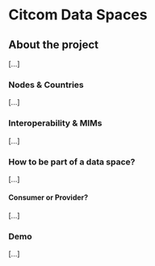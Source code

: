 # Citcom Data Spaces

## About the project

[...]

### Nodes & Countries

[...]

### Interoperability & MIMs

[...]

### How to be part of a data space?

[...]

#### Consumer or Provider?

[...]

### Demo
    
[...]